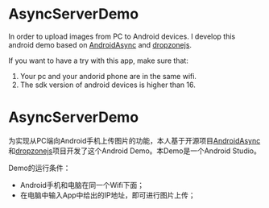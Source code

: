 # AsyncServerDemo
In order to upload images from PC to Android devices. I develop this android demo based on [AndroidAsync](https://github.com/koush/AndroidAsync) and [dropzonejs](http://www.dropzonejs.com/).

If you want to have a try with this app, make sure that:

1. Your pc and your andorid phone are in the same wifi.
2. The sdk version of android devices is higher than 16.

# AsyncServerDemo
为实现从PC端向Android手机上传图片的功能，本人基于开源项目[AndroidAsync](https://github.com/koush/AndroidAsync)和[dropzonejs](http://www.dropzonejs.com/)项目开发了这个Android Demo。本Demo是一个Android Studio。

Demo的运行条件：

* Android手机和电脑在同一个Wifi下面；
* 在电脑中输入App中给出的IP地址，即可进行图片上传；
